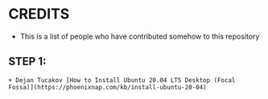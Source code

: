 # CREDITS

* This is a list of people who have contributed somehow to this repository 

## STEP 1:
    + Dejan Tucakov [How to Install Ubuntu 20.04 LTS Desktop (Focal Fossa)](https://phoenixnap.com/kb/install-ubuntu-20-04)

